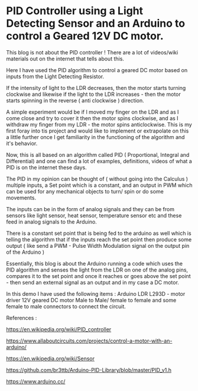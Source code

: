 # PID Controller using a Light Detecting Sensor and an Arduino to control a Geared 12V DC motor.

This blog is not about the PID controller ! There are a lot of videos/wiki materials out on the internet that tells about this.

Here I have used the PID algorithm to control a geared DC motor based on inputs from the Light Detecting Resistor.

If the intensity of light to the LDR decreases, then the motor starts turning clockwise and likewise if the light to the LDR increases - then the motor starts spinning in the reverse ( anti clockwise ) direction.

A simple experiment would be if I moved my finger on the LDR and as I come close and try to cover it then the motor spins clockwise, and as I withdraw my finger from my LDR - the motor spins anticlockwise. This is my first foray into tis project and would like to implement or extrapolate on this a little further once I get familiarity in the functioning of the algorithm and it's behavior.

Now, this is all based on an algorithm called PID ( Proportional, Integral and Differential) and one can find a lot of examples, definitions, videos of what a PID is on the internet these days.

The PID in my opinion can be thought of ( without going into the Calculus ) multiple inputs, a Set point which is a constant, and an output in PWM which can be used for any mechanical objects to turn/ spin or do some movements.

The inputs can be in the form of analog signals and they can be from sensors like light sensor, heat sensor, temperature sensor etc and these feed in analog signals to the Arduino.

There is a constant set point that is being fed to the arduino as well which is telling the algorithm that if the inputs reach the set point then produce some output ( like send a PWM - Pulse Width Modulation signal on the output pin of the Arduino )

Essentially, this blog is about the Arduino running a code which uses the PID algorithm and senses the light from the LDR on one of the analog pins, compares it to the set point and once it reaches or goes above the set point - then send an external signal as an output and in my case a DC motor.

In this demo I have used the following items :
Arduino
LDR
L293D - motor driver
12V geared DC motor
Male to Male/ female to female and some female to male connectors to connect the circuit.


References :

https://en.wikipedia.org/wiki/PID_controller

https://www.allaboutcircuits.com/projects/control-a-motor-with-an-arduino/

https://en.wikipedia.org/wiki/Sensor

https://github.com/br3ttb/Arduino-PID-Library/blob/master/PID_v1.h

https://www.arduino.cc/
